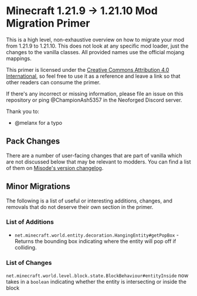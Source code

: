 # Minecraft 1.21.9 -> 1.21.10 Mod Migration Primer

This is a high level, non-exhaustive overview on how to migrate your mod from 1.21.9 to 1.21.10. This does not look at any specific mod loader, just the changes to the vanilla classes. All provided names use the official mojang mappings.

This primer is licensed under the [Creative Commons Attribution 4.0 International](http://creativecommons.org/licenses/by/4.0/), so feel free to use it as a reference and leave a link so that other readers can consume the primer.

If there's any incorrect or missing information, please file an issue on this repository or ping @ChampionAsh5357 in the Neoforged Discord server.

Thank you to:

- @melanx for a typo

## Pack Changes

There are a number of user-facing changes that are part of vanilla which are not discussed below that may be relevant to modders. You can find a list of them on [Misode's version changelog](https://misode.github.io/versions/?id=1.21.10&tab=changelog).

## Minor Migrations

The following is a list of useful or interesting additions, changes, and removals that do not deserve their own section in the primer.

### List of Additions

- `net.minecraft.world.entity.decoration.HangingEntity#getPopBox` - Returns the bounding box indicating where the entity will pop off if colliding.

### List of Changes

`net.minecraft.world.level.block.state.BlockBehaviour#entityInside` now takes in a `boolean` indicating whether the entity is intersecting or inside the block
